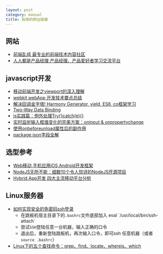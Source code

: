 ```yaml
---
layout: post
category: manual
title: 有用的网址链接
---
```


## 网站 ##

- [前端乱炖 最专业的前端技术内容社区](http://www.html-js.com/)
- [人人都是产品经理 产品经理、产品爱好者学习交流平台](http://www.woshipm.com/)

## javascript开发 ##

- [移动前端开发之viewport的深入理解](http://www.cnblogs.com/2050/p/3877280.html)
- [webkit webApp 开发技术要点总结](http://www.cnblogs.com/pifoo/archive/2011/05/28/webkit-webapp.html)
- [解决回调金字塔! Harmony Generator, yield, ES6, co框架学习](http://www.html-js.com/article/Nodejs-commonly-used-modules-detailed-address-correction-in-Pyramid-Harmony-Generator-yield-ES6-CO-framework-of-learning)
- [Two-Way Data Binding](http://n12v.com/2-way-data-binding/)
- [js实践篇：例外处理Try{}catch(e){}](http://www.cnblogs.com/luluping/archive/2011/02/14/1954092.html)
- [实时监听输入框值变化的完美方案：oninput & onpropertychange](http://www.cnblogs.com/lhb25/archive/2012/11/30/oninput-and-onpropertychange-event-for-input.html)
- [使用onbeforeunload属性后的副作用](http://www.cnblogs.com/birdshome/archive/2005/09/30/OnBeforeUnload.html)
- [package.json字段全解](http://blog.csdn.net/woxueliuyun/article/details/39294375)

## 选型参考 ##

- [Web移动,手机应用iOS,Android开发框架](http://www.open-open.com/ajax/Mobile_Framework.htm)
- [NodeJS无所不能：细数10个令人惊讶的NodeJS开源项目](http://www.csdn.net/article/2013-12-17/2817827)
- [Hybrid App开发 四大主流移动平台分析](http://dev.yesky.com/238/34657738.shtml)

## Linux服务器 ##

- [如何实现安全的免密码ssh登录](http://blog.chinaunix.net/uid-20761674-id-74963.html)
	- 在跳板机宿主目录下的`.bashrc`文件底部加入 eval \`/usr/local/bin/ssh-attach\`
	- 尝试`SSH`登陆任意一台机器，输入正确的口令
	- 退出后，重新登陆跳板机，再次输入口令，即可ssh 任意机器（或者`source .bashrc`）
- [Linux下的五个查找命令：grep、find、locate、whereis、which](http://www.cnblogs.com/wanqieddy/archive/2011/07/15/2107071.html)
